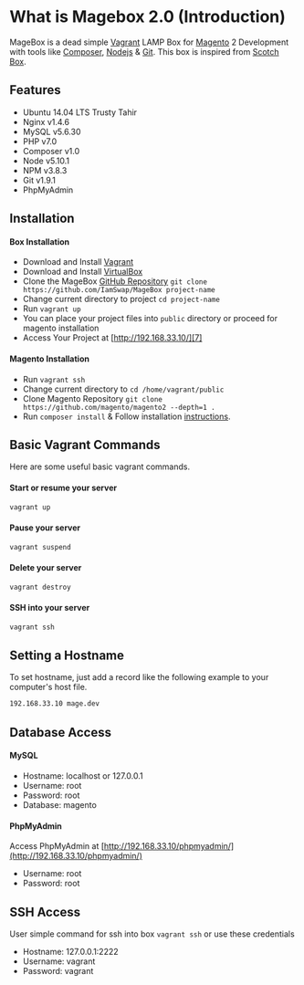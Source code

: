 # What is Magebox 2.0 (Introduction)
MageBox is a dead simple [Vagrant][1] LAMP Box for [Magento][2] 2 Development with tools like [Composer][3], [Nodejs][4] &amp; [Git][5]. This box is inspired from [Scotch Box](https://github.com/scotch-io/scotch-box/).

## Features
- Ubuntu 14.04 LTS Trusty Tahir
- Nginx v1.4.6
- MySQL v5.6.30
- PHP v7.0
- Composer v1.0
- Node v5.10.1
- NPM v3.8.3
- Git v1.9.1
- PhpMyAdmin


## Installation

#### Box Installation
* Download and Install [Vagrant][1]
* Download and Install [VirtualBox][6]
* Clone the MageBox [GitHub Repository](https://github.com/IamSwap/MageBox) ``` git clone https://github.com/IamSwap/MageBox project-name ```
* Change current directory to project ``` cd project-name ```
* Run ``` vagrant up ```
* You can place your project files into ``` public ``` directory or proceed for magento installation
* Access Your Project at  [http://192.168.33.10/][7]

#### Magento Installation
* Run ``` vagrant ssh ```
* Change current directory to ``` cd /home/vagrant/public ```
* Clone Magento Repository ``` git clone https://github.com/magento/magento2 --depth=1 . ```
* Run ``` composer install ``` & Follow installation [instructions](http://devdocs.magento.com/guides/v2.0/install-gde/prereq/dev_install.html).



## Basic Vagrant Commands
Here are some useful basic vagrant commands.

#### Start or resume your server
```bash
vagrant up
```

#### Pause your server
```bash
vagrant suspend
```

#### Delete your server
```bash
vagrant destroy
```

#### SSH into your server
```bash
vagrant ssh
```


## Setting a Hostname
To set hostname, just add a record like the following example to your computer's host file.

```bash
192.168.33.10 mage.dev
```

## Database Access

#### MySQL 
- Hostname: localhost or 127.0.0.1
- Username: root
- Password: root
- Database: magento

#### PhpMyAdmin
Access PhpMyAdmin at [http://192.168.33.10/phpmyadmin/](http://192.168.33.10/phpmyadmin/)
- Username: root
- Password: root


## SSH Access
User simple command for ssh into box ``` vagrant ssh ``` or use these credentials
- Hostname: 127.0.0.1:2222
- Username: vagrant
- Password: vagrant


 [1]: https://www.vagrantup.com/downloads.html
 [2]: http://magento.com
 [3]: https://getcomposer.org
 [4]: https://nodejs.org
 [5]: https://git-scm.com
 [6]: https://www.virtualbox.org/wiki/Downloads
 [7]: http://192.168.20.10/
